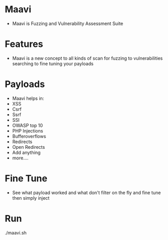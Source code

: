 # Maavi
- Maavi is Fuzzing and Vulnerability Assessment Suite

# Features
- Maavi is a new concept to all kinds of scan for fuzzing to vulnerabilities searching to fine tuning your payloads

# Payloads
- Maavi helps in:
- XSS
- Csrf
- Ssrf
- SSI
- OWASP top 10
- PHP Injections
- Bufferoverflows
- Redirects
- Open Redirects  
- Add anything
- more....

# Fine Tune
- See what payload worked and what don't filter on the fly and fine tune then simply inject

# Run
./maavi.sh

